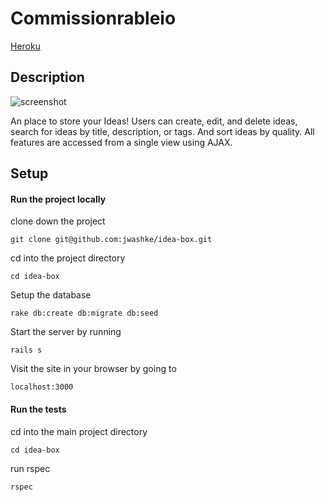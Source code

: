 # Commissionrableio

[Heroku](http://ideas-box.herokuapp.com/)

## Description

![screenshot](https://s3-us-west-2.amazonaws.com/project-screenshots/idea-box.jpg)

An place to store your Ideas! Users can create, edit, and delete ideas, search for ideas by title, description, or tags. And sort ideas by quality. All features are accessed from a single view using AJAX.

## Setup

#### Run the project locally

clone down the project
```
git clone git@github.com:jwashke/idea-box.git
```

cd into the project directory
```
cd idea-box
```

Setup the database
```
rake db:create db:migrate db:seed
```

Start the server by running
```
rails s
```
Visit the site in your browser by going to
```
localhost:3000
```


#### Run the tests

cd into the main project directory
```
cd idea-box
```

run rspec

```
rspec
```
